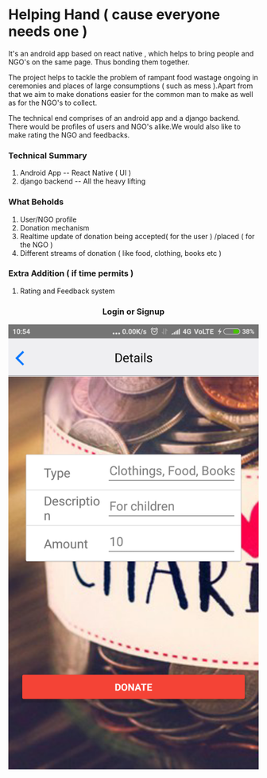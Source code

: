 # Helping Hand ( cause everyone needs one )
It's an android app based on react native , which helps to bring people and NGO's on the same page.
Thus bonding them together.

The project helps to tackle the problem of rampant food wastage ongoing in ceremonies and places of
large consumptions ( such as mess ).Apart from that we aim to make donations easier for the common 
man to make as well as for the NGO's to collect.

The technical end comprises of an android app and a django backend. There would be profiles of users and 
NGO's alike.We would also like to make rating the NGO and feedbacks.

### Technical Summary
1. Android App    -- React Native  ( UI )
2. django backend -- All the heavy lifting


### What Beholds
1. User/NGO profile
2. Donation mechanism
3. Realtime update of donation being accepted( for the user ) /placed ( for the NGO )
4. Different streams of donation ( like food, clothing, books etc )



### Extra Addition ( if time permits )
1. Rating and Feedback system


<h3 style = "text-align:center;"> Login or Signup</h3>

![Alt text](/HINT17/Screenshot_2017-03-25-10-54-47-712_com.hint17.png?raw=true "Optional Title")


